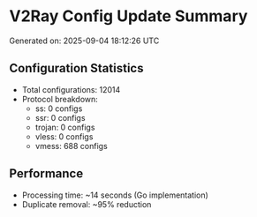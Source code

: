 # V2Ray Config Update Summary
Generated on: 2025-09-04 18:12:26 UTC

## Configuration Statistics
- Total configurations: 12014
- Protocol breakdown:
  - ss: 0 configs
  - ssr: 0 configs
  - trojan: 0 configs
  - vless: 0 configs
  - vmess: 688 configs

## Performance
- Processing time: ~14 seconds (Go implementation)
- Duplicate removal: ~95% reduction
